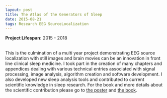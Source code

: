 ```yaml
---
layout: post
title: The Atlas of the Generators of Sleep
date: 2015-08-21
tags: Research EEG SourceLocalization
---
```

**Project Lifespan\:** 2015 - 2018  
<br>

This is the culmination of a multi year project demonstrating EEG source localization with still images and brain movies can be an innovation in front line clinical sleep medicine.  I took part in the creation of many chapters and appendices dealing with various technical entries associated with signal processing, image analysis, algorithm creation and software development. I also developed new sleep analysis tools and  contributed to current  scientific knowledge in sleep research.  For the book and more details about the  scientific contribution please go to [the poster](https://goo.gl/wNymq7) and [the book](https://www.amazon.ca/Atlas-Electrical-Generators-Sleep-Doidge-ebook/dp/B07F1H685J ).